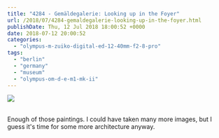 ```yaml
---
title: "4284 - Gemäldegalerie: Looking up in the Foyer"
url: /2018/07/4284-gemaldegalerie-looking-up-in-the-foyer.html
publishDate: Thu, 12 Jul 2018 18:00:52 +0000
date: 2018-07-12 20:00:52
categories: 
  - "olympus-m-zuiko-digital-ed-12-40mm-f2-8-pro"
tags: 
  - "berlin"
  - "germany"
  - "museum"
  - "olympus-om-d-e-m1-mk-ii"
---
```

<div class="container">
<div class="center"><a target="_blank" href="https://d25zfm9zpd7gm5.cloudfront.net/1200x1200/2017/20170622_165228_lr.jpg"><img class="webfeedsFeaturedVisual" src="https://d25zfm9zpd7gm5.cloudfront.net/0600x0600/2017/20170622_165228_lr.jpg" /></a></div>
</div>
<br />

Enough of those paintings. I could have taken many more images, but I guess it's time for some more architecture anyway.
